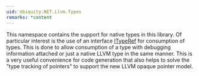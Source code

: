 ```yaml
---
uid: Ubiquity.NET.Llvm.Types
remarks: *content
---
```

This namespace contains the support for native types in this library. Of particular interest
is the use of an interface [ITypeRef](xref:Ubiquity.NET.Llvm.Types.ITypeRef) for consumption
of types. This is done to allow consumption of a type with debugging information attached or
just a native LLVM type in the same manner. This is a very useful convenience for code
generation that also helps to solve the "type tracking of pointers" to support the new LLVM
opaque pointer model.
